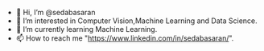 - 👋 Hi, I’m @sedabasaran
- 👀 I’m interested in Computer Vision,Machine Learning and Data Science.
- 🌱 I’m currently learning Machine Learning.
- 📫 How to reach me "https://www.linkedin.com/in/sedabasaran/".

<!---
sedabasaran/sedabasaran is a ✨ special ✨ repository because its `README.md` (this file) appears on your GitHub profile.
You can click the Preview link to take a look at your changes.
--->
